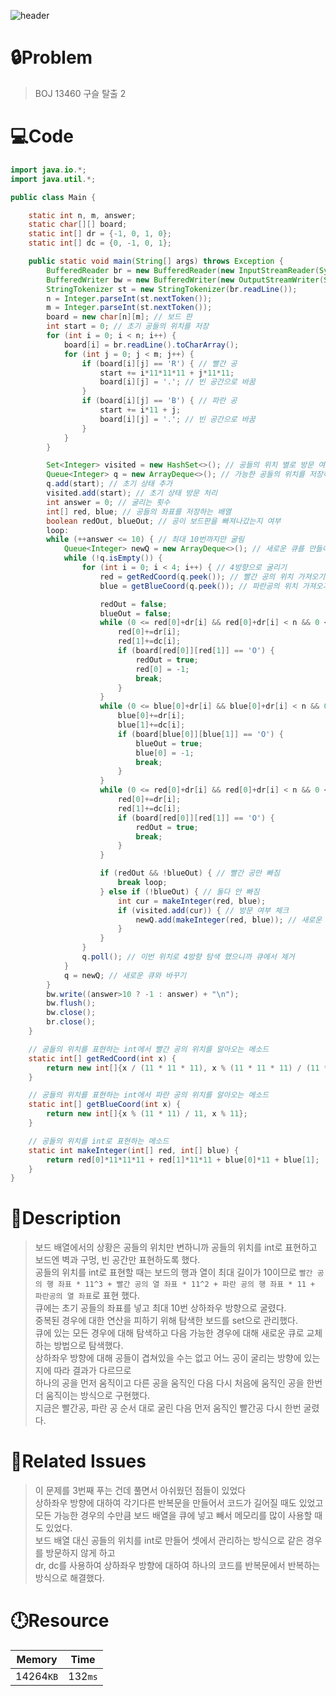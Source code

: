 ![header](https://capsule-render.vercel.app/api?type=waving&height=200&color=0:B2E6FF,100:FFB2D6&text=BOJ%2013460&fontColor=FFFFFF&fontAlign=80&fontAlignY=35&fontSize=50)

# **🔒Problem**

> BOJ 13460 구슬 탈출 2

# 💻**Code**

```java
import java.io.*;
import java.util.*;

public class Main {

    static int n, m, answer;
    static char[][] board;
    static int[] dr = {-1, 0, 1, 0};
    static int[] dc = {0, -1, 0, 1};

    public static void main(String[] args) throws Exception {
        BufferedReader br = new BufferedReader(new InputStreamReader(System.in));
        BufferedWriter bw = new BufferedWriter(new OutputStreamWriter(System.out));
        StringTokenizer st = new StringTokenizer(br.readLine());
        n = Integer.parseInt(st.nextToken());
        m = Integer.parseInt(st.nextToken());
        board = new char[n][m]; // 보드 판
        int start = 0; // 초기 공들의 위치를 저장
        for (int i = 0; i < n; i++) {
            board[i] = br.readLine().toCharArray();
            for (int j = 0; j < m; j++) {
                if (board[i][j] == 'R') { // 빨간 공
                    start += i*11*11*11 + j*11*11;
                    board[i][j] = '.'; // 빈 공간으로 바꿈
                }
                if (board[i][j] == 'B') { // 파란 공
                    start += i*11 + j;
                    board[i][j] = '.'; // 빈 공간으로 바꿈
                }
            }
        }

        Set<Integer> visited = new HashSet<>(); // 공들의 위치 별로 방문 여부를 판별하기 위한 셋
        Queue<Integer> q = new ArrayDeque<>(); // 가능한 공들의 위치를 저장하는 큐
        q.add(start); // 초기 상태 추가
        visited.add(start); // 초기 상태 방문 처리
        int answer = 0; // 굴리는 횟수
        int[] red, blue; // 공들의 좌표를 저장하는 배열
        boolean redOut, blueOut; // 공이 보드판을 빠져나갔는지 여부
        loop:
        while (++answer <= 10) { // 최대 10번까지만 굴림
            Queue<Integer> newQ = new ArrayDeque<>(); // 새로운 큐를 만들어 굴리는 횟수 별 가능한 공들의 위치를 저장
            while (!q.isEmpty()) {
                for (int i = 0; i < 4; i++) { // 4방향으로 굴리기
                    red = getRedCoord(q.peek()); // 빨간 공의 위치 가져오기
                    blue = getBlueCoord(q.peek()); // 파란공의 위치 가져오기

                    redOut = false;
                    blueOut = false;
                    while (0 <= red[0]+dr[i] && red[0]+dr[i] < n && 0 <= red[1]+dc[i] && red[1]+dc[i] < m && (red[0]+dr[i] != blue[0] || red[1]+dc[i] != blue[1]) && board[red[0]+dr[i]][red[1]+dc[i]] != '#') { // 빨간 공 굴리기
                        red[0]+=dr[i];
                        red[1]+=dc[i];
                        if (board[red[0]][red[1]] == 'O') {
                            redOut = true;
                            red[0] = -1;
                            break;
                        }
                    }
                    while (0 <= blue[0]+dr[i] && blue[0]+dr[i] < n && 0 <= blue[1]+dc[i] && blue[1]+dc[i] < m && (blue[0]+dr[i] != red[0] || blue[1]+dc[i] != red[1]) && board[blue[0]+dr[i]][blue[1]+dc[i]] != '#') { // 파란 공 굴리기
                        blue[0]+=dr[i];
                        blue[1]+=dc[i];
                        if (board[blue[0]][blue[1]] == 'O') {
                            blueOut = true;
                            blue[0] = -1;
                            break;
                        }
                    }
                    while (0 <= red[0]+dr[i] && red[0]+dr[i] < n && 0 <= red[1]+dc[i] && red[1]+dc[i] < m && (red[0]+dr[i] != blue[0] || red[1]+dc[i] != blue[1]) && board[red[0]+dr[i]][red[1]+dc[i]] != '#') { // 빨간 공 굴리기
                        red[0]+=dr[i];
                        red[1]+=dc[i];
                        if (board[red[0]][red[1]] == 'O') {
                            redOut = true;
                            break;
                        }
                    }

                    if (redOut && !blueOut) { // 빨간 공만 빠짐
                        break loop;
                    } else if (!blueOut) { // 둘다 안 빠짐
                        int cur = makeInteger(red, blue);
                        if (visited.add(cur)) { // 방문 여부 체크
                            newQ.add(makeInteger(red, blue)); // 새로운 큐에 저장
                        }
                    }
                }
                q.poll(); // 이번 위치로 4방향 탐색 했으니까 큐에서 제거
            }
            q = newQ; // 새로운 큐와 바꾸기
        }
        bw.write((answer>10 ? -1 : answer) + "\n");
        bw.flush();
        bw.close();
        br.close();
    }

    // 공들의 위치를 표현하는 int에서 빨간 공의 위치를 알아오는 메소드
    static int[] getRedCoord(int x) {
        return new int[]{x / (11 * 11 * 11), x % (11 * 11 * 11) / (11 * 11)};
    }

    // 공들의 위치를 표현하는 int에서 파란 공의 위치를 알아오는 메소드
    static int[] getBlueCoord(int x) {
        return new int[]{x % (11 * 11) / 11, x % 11};
    }

    // 공들의 위치를 int로 표현하는 메소드
    static int makeInteger(int[] red, int[] blue) {
        return red[0]*11*11*11 + red[1]*11*11 + blue[0]*11 + blue[1];
    }
}
```

# **🔑Description**

> 보드 배열에서의 상황은 공들의 위치만 변하니까 공들의 위치를 int로 표현하고 보드엔 벽과 구멍, 빈 공간만 표현하도록 했다.\
> 공들의 위치를 int로 표현할 때는 보드의 행과 열이 최대 길이가 10이므로 `빨간 공의 행 좌표 * 11^3 + 빨간 공의 열 좌표 * 11^2 + 파란 공의 행 좌표 * 11 + 파란공의 열 좌표`로 표현 했다.\
> 큐에는 초기 공들의 좌표를 넣고 최대 10번 상하좌우 방향으로 굴렸다.\
> 중복된 경우에 대한 연산을 피하기 위해 탐색한 보드를 set으로 관리했다.\
> 큐에 있는 모든 경우에 대해 탐색하고 다음 가능한 경우에 대해 새로운 큐로 교체하는 방법으로 탐색했다.\
> 상하좌우 방향에 대해 공들이 겹쳐있을 수는 없고 어느 공이 굴리는 방향에 있는지에 따라 결과가 다르므로\
> 하나의 공을 먼저 움직이고 다른 공을 움직인 다음 다시 처음에 움직인 공을 한번더 움직이는 방식으로 구현했다.\
> 지금은 빨간공, 파란 공 순서 대로 굴린 다음 먼저 움직인 빨간공 다시 한번 굴렸다.

# **📑Related Issues**

> 이 문제를 3번째 푸는 건데 풀면서 아쉬웠던 점들이 있었다\
> 상하좌우 방향에 대하여 각기다른 반복문을 만들어서 코드가 길어질 때도 있었고\
> 모든 가능한 경우의 수만큼 보드 배열을 큐에 넣고 빼서 메모리를 많이 사용할 때도 있었다.\
> 보드 배열 대신 공들의 위치를 int로 만들어 셋에서 관리하는 방식으로 같은 경우를 방문하지 않게 하고\
> dr, dc를 사용하여 상하좌우 방향에 대하여 하나의 코드를 반복문에서 반복하는 방식으로 해결했다.

# **🕛Resource**

| Memory    | Time    |
| --------- | ------- |
| 14264`KB` | 132`ms` |
